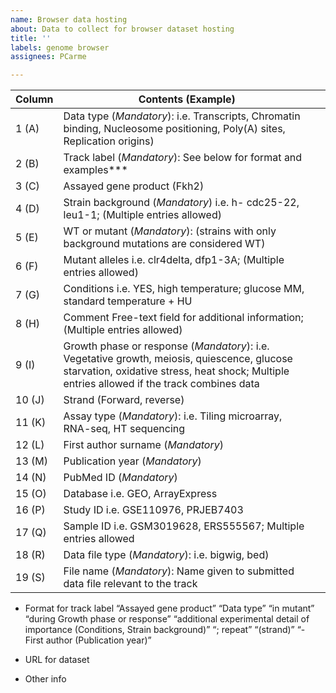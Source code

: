 ```yaml
---
name: Browser data hosting
about: Data to collect for browser dataset hosting
title: ''
labels: genome browser
assignees: PCarme

---
```


| Column   | Contents (Example)                                                                          |           |
|----------|---------------------------------------------------------------------------------------------|-----------|
| 1 (A)    | Data type (*Mandatory*): i.e. Transcripts, Chromatin binding, Nucleosome positioning, Poly(A) sites, Replication origins) |           |
| 2 (B)    | Track label (*Mandatory*): See below for format and examples***                             |           |
| 3 (C)    | Assayed gene product (Fkh2)                                                                 |           |
| 4 (D)    | Strain background (*Mandatory*)  i.e. h- cdc25-22, leu1-1; (Multiple entries allowed)              |           |
| 5 (E)    | WT or mutant (*Mandatory*):  (strains with only background mutations are considered WT)    |           |
| 6 (F)    | Mutant alleles  i.e. clr4delta, dfp1-3A; (Multiple entries allowed)                               |           |
| 7 (G)    | Conditions  i.e. YES, high temperature; glucose MM, standard temperature + HU                   |           |
| 8 (H)    | Comment Free-text field for additional information; (Multiple entries allowed)              |           |
| 9 (I)    | Growth phase or response (*Mandatory*):  i.e. Vegetative growth, meiosis, quiescence, glucose starvation, oxidative stress, heat shock; Multiple entries allowed if the track combines data |           |
| 10 (J)   | Strand (Forward, reverse)                                                                   |           |
| 11 (K)   | Assay type (*Mandatory*):  i.e. Tiling microarray, RNA-seq, HT sequencing                         |           |
| 12 (L)   | First author surname (*Mandatory*)                                               |           |
| 13 (M)   | Publication year (*Mandatory*)                                                        |           |
| 14 (N)   | PubMed ID (*Mandatory*)                                                           |           |
| 15 (O)   | Database i.e. GEO, ArrayExpress                                                                |           |
| 16 (P)   | Study ID  i.e. GSE110976, PRJEB7403                                                             |           |
| 17 (Q)   | Sample ID   i.e. GSM3019628, ERS555567; Multiple entries allowed                                 |           |
| 18 (R)   | Data file type (*Mandatory*):  i.e. bigwig, bed)                                                   |           |
| 19 (S)   | File name (*Mandatory*): Name given to submitted data file relevant to the track            |           |

* Format for track label “Assayed gene product” “Data type” “in mutant” “during Growth phase or response” “additional experimental detail of importance (Conditions, Strain background)” “; repeat” “(strand)” “- First author (Publication year)”


 *  URL for dataset

*  Other info
